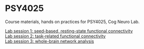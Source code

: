 # PSY4025
Course materials, hands on practices for PSY4025, Cog Neuro Lab.

[Lab session 1: seed-based, resting-state functional connectivity](Lab1_resting-state-FC.md)\
[Lab session 2: task-related functional connectivity](Lab2_taskFC.md)\
[Lab session 3: whole-brain network analysis](Lab3_network_analysis.md)
